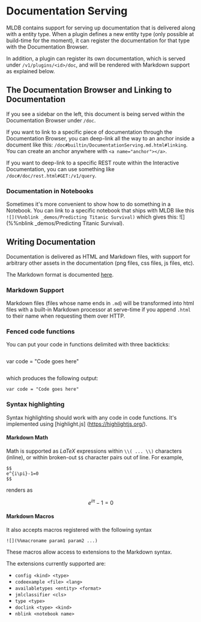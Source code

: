 # Documentation Serving

MLDB contains support for serving up documentation that is delivered
along with a entity type. When a plugin defines a new entity type (only possible at build-time for the moment), it can register the documentation for that type with the Documentation Browser.

In addition, a plugin can register its own documentation, which is served under `/v1/plugins/<id>/doc`, and will be rendered with Markdown support as explained below.

## <a name="linking"></a>The Documentation Browser and Linking to Documentation

If you see a sidebar on the left, this document is being served within the Documentation Browser under `/doc`.

If you want to link to a specific piece of documentation through the Documentation Browser, you can deep-link all the way to an anchor inside a document like this: `/doc#builtin/DocumentationServing.md.html#linking`. You can create an anchor anywhere with `<a name="anchor"></a>`.

If you want to deep-link to a specific REST route within the Interactive Documentation, you can use something like `/doc#/doc/rest.html#GET:/v1/query`.

### Documentation in Notebooks

Sometimes it's more convenient to show how to do something in a Notebook. You can link to a specific notebook that ships with MLDB like this `![](%%nblink _demos/Predicting Titanic Survival)` which gives this: ![](%%nblink _demos/Predicting Titanic Survival).

## Writing Documentation

Documentation is delivered as HTML and Markdown files, with support for
arbitrary other assets in the documentation (png files, css files, js files,
etc).

The Markdown format is documented [here](Markdown.md).

### Markdown Support

Markdown files (files whose name ends in `.md`) will be transformed into html files with a built-in Markdown processor at serve-time if you append `.html` to their name when requesting them over HTTP.

### Fenced code functions

You can put your code in functions delimited with three backticks:

```
   ```
   var code = "Code goes here"
   ```
```

which produces the following output:

```
var code = "Code goes here"
```

### Syntax highlighting

Syntax highlighting should work with any code in code functions.  It's implemented
using [highlight.js] (https://highlightjs.org/).

#### Markdown Math

Math is supported as $LaTeX$ expressions within `\\( ... \\)` characters (inline),
or within broken-out `$$` character pairs out of line.  For example,

    $$
    e^{i\pi}-1=0
    $$

renders as

$$
e^{i\pi}-1=0
$$


#### Markdown Macros

It also accepts macros registered with the following syntax

    ![](%%macroname param1 param2 ...)

These macros allow access to extensions to the Markdown syntax.

The extensions currently supported are:

* `config <kind> <type>`
* `codeexample <file> <lang>`
* `availabletypes <entity> <format>`
* `jmlclassifier <cls>`
* `type <type>`
* `doclink <type> <kind>`
* `nblink <notebook name>`

